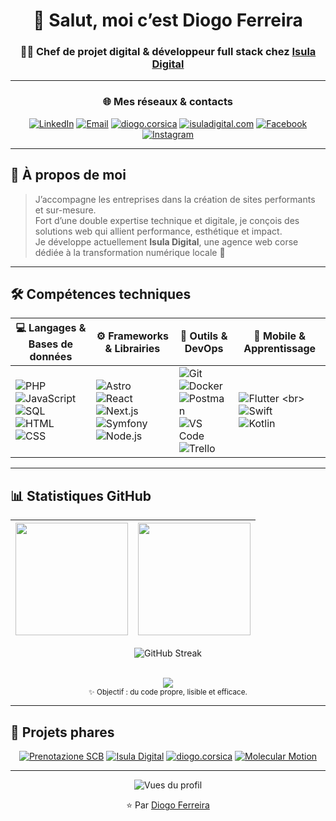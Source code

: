 <!-- PROFIL GITHUB – DIOGO FERREIRA -->
<div align="center">

# 👋 Salut, moi c’est **Diogo Ferreira**
### 👨‍💻 Chef de projet digital & développeur full stack chez [Isula Digital](https://isuladigital.com)

---

### 🌐 Mes réseaux & contacts

[![LinkedIn](https://img.shields.io/badge/LinkedIn-0077B5?style=for-the-badge&logo=linkedin&logoColor=white)](https://www.linkedin.com/in/diogo2b/)
[![Email](https://img.shields.io/badge/Email-D14836?style=for-the-badge&logo=gmail&logoColor=white)](mailto:dioguinho2b@gmail.com)
[![diogo.corsica](https://img.shields.io/badge/diogo.corsica-00B4D8?style=for-the-badge&logo=google-chrome&logoColor=white)](https://diogo.corsica)
[![isuladigital.com](https://img.shields.io/badge/isuladigital.com-1E90FF?style=for-the-badge&logo=internet-explorer&logoColor=white)](https://isuladigital.com)
[![Facebook](https://img.shields.io/badge/Facebook-1877F2?style=for-the-badge&logo=facebook&logoColor=white)](https://facebook.com/diogo2b)
[![Instagram](https://img.shields.io/badge/Instagram-E4405F?style=for-the-badge&logo=instagram&logoColor=white)](https://instagram.com/diogo2b)

</div>

---

## 🧠 À propos de moi
> J’accompagne les entreprises dans la création de sites performants et sur-mesure.  
> Fort d’une double expertise technique et digitale, je conçois des solutions web qui allient performance, esthétique et impact.  
> Je développe actuellement **Isula Digital**, une agence web corse dédiée à la transformation numérique locale 🌴  

---


## 🛠️ Compétences techniques

<div align="center">

| 💻 Langages & Bases de données | ⚙️ Frameworks & Librairies | 🔧 Outils & DevOps | 📱 Mobile & Apprentissage |
|-------------------------------|-----------------------------|-------------------|---------------------------|
| ![PHP](https://img.shields.io/badge/PHP-777BB4?style=for-the-badge&logo=php&logoColor=white) <br> ![JavaScript](https://img.shields.io/badge/JavaScript-F7DF1E?style=for-the-badge&logo=javascript&logoColor=black) <br> ![SQL](https://img.shields.io/badge/SQL-336791?style=for-the-badge&logo=postgresql&logoColor=white) <br> ![HTML](https://img.shields.io/badge/HTML-E34F26?style=for-the-badge&logo=html5&logoColor=white) <br> ![CSS](https://img.shields.io/badge/CSS-1572B6?style=for-the-badge&logo=css3&logoColor=white) | ![Astro](https://img.shields.io/badge/Astro-FF5F56?style=for-the-badge&logo=astro&logoColor=white) <br> ![React](https://img.shields.io/badge/React-61DAFB?style=for-the-badge&logo=react&logoColor=black) <br> ![Next.js](https://img.shields.io/badge/Next.js-000000?style=for-the-badge&logo=nextdotjs&logoColor=white) <br> ![Symfony](https://img.shields.io/badge/Symfony-000000?style=for-the-badge&logo=symfony&logoColor=white) <br> ![Node.js](https://img.shields.io/badge/Node.js-339933?style=for-the-badge&logo=node.js&logoColor=white) | ![Git](https://img.shields.io/badge/Git-F05032?style=for-the-badge&logo=git&logoColor=white) <br> ![Docker](https://img.shields.io/badge/Docker-2496ED?style=for-the-badge&logo=docker&logoColor=white) <br> ![Postman](https://img.shields.io/badge/Postman-FF6C37?style=for-the-badge&logo=postman&logoColor=white) <br> ![VS Code](https://img.shields.io/badge/VS_Code-007ACC?style=for-the-badge&logo=visual-studio-code&logoColor=white) <br> ![Trello](https://img.shields.io/badge/Trello-0052CC?style=for-the-badge&logo=trello&logoColor=white) | ![Flutter](https://img.shields.io/badge/Flutter_(en_apprentissage)-02569B?style=for-the-badge&logo=flutter&logoColor=white) <br> ![Swift](https://img.shields.io/badge/Swift-FA7343?style=for-the-badge&logo=swift&logoColor=white) <br> ![Kotlin](https://img.shields.io/badge/Kotlin-0095D5?style=for-the-badge&logo=kotlin&logoColor=white) |

</div>

---

## 📊 Statistiques GitHub

<div align="center">

| <img src="https://github-readme-stats.vercel.app/api?username=Diogo2b&show_icons=true&theme=tokyonight&hide_border=true" height="180px"/> | <img src="https://github-readme-stats.vercel.app/api/top-langs/?username=Diogo2b&layout=compact&theme=tokyonight&hide_border=true" height="180px"/> |
|-----------------------------------------------------------------------------------------------------------------------------------------|-----------------------------------------------------------------------------------------------------------------------------------|

</div>

<div align="center">

![GitHub Streak](https://github-readme-streak-stats-eight.vercel.app/?user=Diogo2b&theme=tokyonight&hide_border=true&date_format=M%20j%5B,%20Y%5D)

<br/>
<img src="https://img.shields.io/badge/Qualité_du_code-A-brightgreen?style=for-the-badge&logo=codefactor&logoColor=white"/>
<br/>
<sub>✨ Objectif : du code propre, lisible et efficace.</sub>

</div>

---

## 🚀 Projets phares

<div align="center">

[![Prenotazione SCB](https://img.shields.io/badge/Prenotazione_SCB-00BFFF?style=for-the-badge&logo=github&logoColor=white)](https://github.com/Diogo2b/PrenotazioneSCB)
[![Isula Digital](https://img.shields.io/badge/isuladigital.com-00B4D8?style=for-the-badge&logo=internet-explorer&logoColor=white)](https://isuladigital.com)
[![diogo.corsica](https://img.shields.io/badge/diogo.corsica-0078D7?style=for-the-badge&logo=google-chrome&logoColor=white)](https://diogo.corsica)
[![Molecular Motion](https://img.shields.io/badge/Molecular_Motion-ff69b4?style=for-the-badge&logo=github&logoColor=white)](https://github.com/Diogo2b/molecular-motion)

</div>

---

<div align="center">

![Vues du profil](https://komarev.com/ghpvc/?username=Diogo2b&color=00B4D8&style=for-the-badge)

⭐️ Par [Diogo Ferreira](https://diogo.corsica)

</div>
